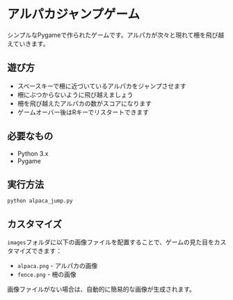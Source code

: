 # アルパカジャンプゲーム

シンプルなPygameで作られたゲームです。アルパカが次々と現れて柵を飛び越えていきます。

## 遊び方

- スペースキーで柵に近づいているアルパカをジャンプさせます
- 柵にぶつからないように飛び越えましょう
- 柵を飛び越えたアルパカの数がスコアになります
- ゲームオーバー後はRキーでリスタートできます

## 必要なもの

- Python 3.x
- Pygame

## 実行方法

```
python alpaca_jump.py
```

## カスタマイズ

`images`フォルダに以下の画像ファイルを配置することで、ゲームの見た目をカスタマイズできます：
- `alpaca.png` - アルパカの画像
- `fence.png` - 柵の画像

画像ファイルがない場合は、自動的に簡易的な画像が生成されます。
